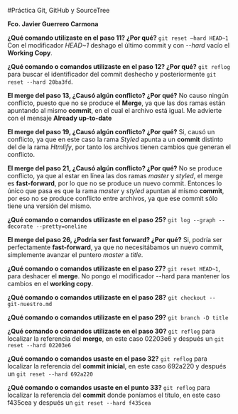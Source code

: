 #Práctica Git, GitHub y SourceTree

**Fco. Javier Guerrero Carmona**

**¿Qué comando utilizaste en el paso 11? ¿Por qué?**
```git reset —hard HEAD~1``` Con el modificador *HEAD~1* deshago el último commit y con *--hard* vacío el **Working Copy**.

**¿Qué comando o comandos utilizaste en el paso 12? ¿Por qué?**
```git reflog``` para buscar el identificador del commit deshecho y posteriormente ```git reset --hard 20ba3fd```.

**El merge del paso 13, ¿Causó algún conflicto? ¿Por qué?**
No causo ningún conflicto, puesto que no se produce el **Merge**, ya que las dos ramas están apuntando al mismo **commit**, en el cual el archivo está igual. Me advierte con el mensaje **Already up-to-date**

**El merge del paso 19, ¿Causó algún conflicto? ¿Por qué?**
Si, causó un conflicto, ya que en este caso la rama *Styled* apunta a un **commit** distinto del de la rama *Htmlify*, por tanto los archivos tienen cambios que generan el conflicto.

**El merge del paso 21, ¿Causó algún conflicto? ¿Por qué?**
No se produce conflicto, ya que al estar en línea las dos ramas *master* y *styled*, el merge es **fast-forward**, por lo que no se produce un nuevo commit. Entonces lo único que pasa es que la rama *master* y *styled* apuntan al mismo **commit**, por eso no se produce conflicto entre archivos, ya que ese commit sólo tiene una versión del mismo.

**¿Qué comando o comandos utilizaste en el paso 25?**
```git log --graph --decorate --pretty=oneline```

**El merge del paso 26, ¿Podría ser fast forward? ¿Por qué?**
Si, podría ser perfectamente **fast-forward**, ya que no necesitábamos un nuevo commit, simplemente avanzar el puntero *master* a *title*.

**¿Qué comando o comandos utilizaste en el paso 27?**
```git reset HEAD~1```, para deshacer el **merge**. No pongo el modificador --hard para mantener los cambios en el **working copy**.

**¿Qué comando o comandos utilizaste en el paso 28?** 
```git checkout -- git-nuestro.md```

**¿Qué comando o comandos utilizaste en el paso 29?**
```git branch -D title```

**¿Qué comando o comandos utilizaste en el paso 30?**
```git reflog``` para localizar la referencia del **merge**, en este caso 02203e6 y después un ```git reset --hard 02203e6 ```

**¿Qué comando o comandos usaste en el paso 32?**
```git reflog``` para localizar la referencia del **commit inicial**, en este caso 692a220 y después un ```git reset --hard 692a220```

**¿Qué comando o comandos usaste en el punto 33?** 
```git reflog``` para localizar la referencia del **commit** donde poníamos el título, en este caso f435cea y después un ```git reset --hard f435cea```

